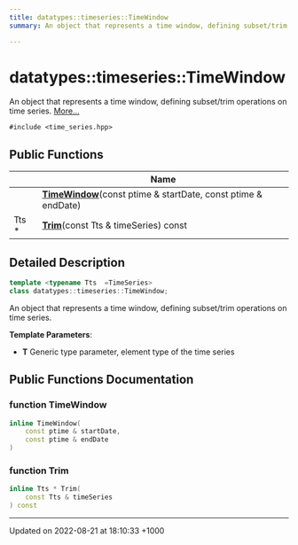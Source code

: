 ```yaml
---
title: datatypes::timeseries::TimeWindow
summary: An object that represents a time window, defining subset/trim operations on time series. 

---
```


# datatypes::timeseries::TimeWindow



An object that represents a time window, defining subset/trim operations on time series.  [More...](#detailed-description)


`#include <time_series.hpp>`

## Public Functions

|                | Name           |
| -------------- | -------------- |
| | **[TimeWindow](/uchronia-ts-doc/cpp/Classes/classdatatypes_1_1timeseries_1_1TimeWindow/#function-timewindow)**(const ptime & startDate, const ptime & endDate) |
| Tts * | **[Trim](/uchronia-ts-doc/cpp/Classes/classdatatypes_1_1timeseries_1_1TimeWindow/#function-trim)**(const Tts & timeSeries) const |

## Detailed Description

```cpp
template <typename Tts  =TimeSeries>
class datatypes::timeseries::TimeWindow;
```

An object that represents a time window, defining subset/trim operations on time series. 

**Template Parameters**: 

  * **T** Generic type parameter, element type of the time series 

## Public Functions Documentation

### function TimeWindow

```cpp
inline TimeWindow(
    const ptime & startDate,
    const ptime & endDate
)
```


### function Trim

```cpp
inline Tts * Trim(
    const Tts & timeSeries
) const
```


-------------------------------

Updated on 2022-08-21 at 18:10:33 +1000